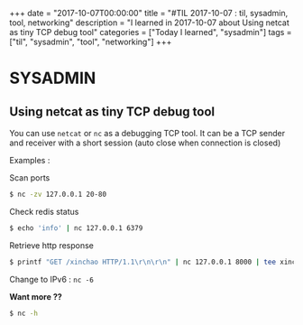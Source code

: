 +++
date = "2017-10-07T00:00:00"
title = "#TIL 2017-10-07 : til, sysadmin, tool, networking"
description = "I learned in 2017-10-07 about Using netcat as tiny TCP debug tool"
categories = ["Today I learned", "sysadmin"]
tags = ["til", "sysadmin", "tool", "networking"]
+++


# SYSADMIN

## Using netcat as tiny TCP debug tool

You can use `netcat` or `nc` as a debugging TCP tool. It can be a TCP sender and receiver with a short session (auto close when connection is closed)

Examples :

Scan ports

```bash
$ nc -zv 127.0.0.1 20-80
```

Check redis status

```bash
$ echo 'info' | nc 127.0.0.1 6379
```

Retrieve http response

```bash
$ printf "GET /xinchao HTTP/1.1\r\n\r\n" | nc 127.0.0.1 8000 | tee xinchao.txt
```

Change to IPv6 : `nc -6`

**Want more ??**

```bash
$ nc -h
```
